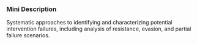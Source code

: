 ### Mini Description

Systematic approaches to identifying and characterizing potential intervention failures, including analysis of resistance, evasion, and partial failure scenarios.
